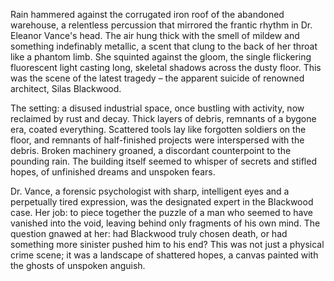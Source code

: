 Rain hammered against the corrugated iron roof of the abandoned warehouse, a relentless percussion that mirrored the frantic rhythm in Dr. Eleanor Vance's head.  The air hung thick with the smell of mildew and something indefinably metallic, a scent that clung to the back of her throat like a phantom limb.  She squinted against the gloom, the single flickering fluorescent light casting long, skeletal shadows across the dusty floor.  This was the scene of the latest tragedy – the apparent suicide of renowned architect, Silas Blackwood.

The setting: a disused industrial space, once bustling with activity, now reclaimed by rust and decay.  Thick layers of debris, remnants of a bygone era, coated everything.  Scattered tools lay like forgotten soldiers on the floor, and remnants of half-finished projects were interspersed with the debris.  Broken machinery groaned, a discordant counterpoint to the pounding rain.  The building itself seemed to whisper of secrets and stifled hopes, of unfinished dreams and unspoken fears.


Dr. Vance, a forensic psychologist with sharp, intelligent eyes and a perpetually tired expression, was the designated expert in the Blackwood case.  Her job: to piece together the puzzle of a man who seemed to have vanished into the void, leaving behind only fragments of his own mind.  The question gnawed at her: had Blackwood truly chosen death, or had something more sinister pushed him to his end?  This was not just a physical crime scene; it was a landscape of shattered hopes, a canvas painted with the ghosts of unspoken anguish.
